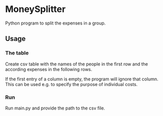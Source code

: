 # MoneySplitter

Python program to split the expenses in a group.

## Usage

### The table

Create csv table with the names of the people in the first row and the according expenses in the following rows.

If the first entry of a column is empty, the program will ignore that column. This can be used e.g. to specify the purpose of individual costs.


### Run

Run main.py and provide the path to the csv file.